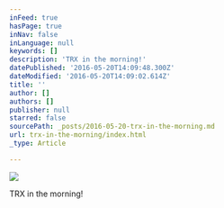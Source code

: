 ```yaml
---
inFeed: true
hasPage: true
inNav: false
inLanguage: null
keywords: []
description: 'TRX in the morning!'
datePublished: '2016-05-20T14:09:48.300Z'
dateModified: '2016-05-20T14:09:02.614Z'
title: ''
author: []
authors: []
publisher: null
starred: false
sourcePath: _posts/2016-05-20-trx-in-the-morning.md
url: trx-in-the-morning/index.html
_type: Article

---
```

![](https://the-grid-user-content.s3-us-west-2.amazonaws.com/1f8bf91b-4b7a-4fd7-8a49-771cd4dedfc5.jpg)

TRX in the morning!